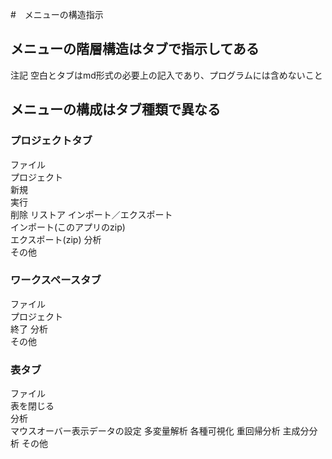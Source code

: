 #　メニューの構造指示
## メニューの階層構造はタブで指示してある
注記 空白とタブはmd形式の必要上の記入であり、プログラムには含めないこと
## メニューの構成はタブ種類で異なる
### プロジェクトタブ
ファイル  
    プロジェクト  
        新規  
        実行  
        削除
        リストア
    インポート／エクスポート  
        インポート(このアプリのzip)  
        エクスポート(zip)
分析  
その他  

### ワークスペースタブ
ファイル  
    プロジェクト  
        終了
分析  
その他  

### 表タブ
ファイル  
    表を閉じる  
分析  
    マウスオーバー表示データの設定
    多変量解析
        各種可視化
        重回帰分析
        主成分分析
その他  
